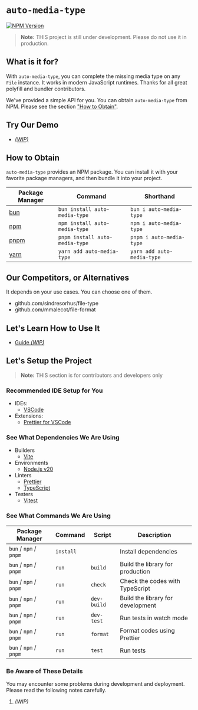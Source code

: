 # `auto-media-type`

[![NPM Version](https://img.shields.io/npm/v/auto-media-type.svg?style=for-the-badge&logo=npm&logoColor=white)](https://www.npmjs.com/package/auto-media-type)

> **Note:** THIS project is still under development. Please do not use it in production.

## What is it for?

With `auto-media-type`, you can complete the missing media type on any `File` instance. It works in modern JavaScript runtimes. Thanks for all great polyfill and bundler contributors.

We've provided a simple API for you. You can obtain `auto-media-type` from NPM. Please see the section ["How to Obtain"](#how-to-obtain).

## Try Our Demo

- [_(WIP)_](#try-our-demo)

## How to Obtain

`auto-media-type` provides an NPM package. You can install it with your favorite package managers, and then bundle it into your project.

| Package Manager               | Command                        | Shorthand                  |
| ----------------------------- | ------------------------------ | -------------------------- |
| [bun](https://bun.sh/)        | `bun install auto-media-type`  | `bun i auto-media-type`    |
| [npm](https://www.npmjs.com/) | `npm install auto-media-type`  | `npm i auto-media-type`    |
| [pnpm](https://pnpm.io/)      | `pnpm install auto-media-type` | `pnpm i auto-media-type`   |
| [yarn](https://yarnpkg.com/)  | `yarn add auto-media-type`     | `yarn add auto-media-type` |

## Our Competitors, or Alternatives

It depends on your use cases. You can choose one of them.

- github.com/sindresorhus/file-type
- github.com/mmalecot/file-format

## Let's Learn How to Use It

- [Guide _*(WIP)*_](#lets-learn-how-to-use-it)

## Let's Setup the Project

> **Note:** THIS section is for contributors and developers only

### Recommended IDE Setup for You

- IDEs:
  - [VSCode](https://code.visualstudio.com/)
- Extensions:
  - [Prettier for VSCode](https://marketplace.visualstudio.com/items?itemName=esbenp.prettier-vscode)

### See What Dependencies We Are Using

- Builders
  - [Vite](https://vitejs.dev/)
- Environments
  - [Node.js v20](https://nodejs.org/)
- Linters
  - [Prettier](https://prettier.io/)
  - [TypeScript](https://www.typescriptlang.org/)
- Testers
  - [Vitest](https://vitest.dev/)

### See What Commands We Are Using

| Package Manager        | Command   | Script      | Description                       |
| ---------------------- | --------- | ----------- | --------------------------------- |
| `bun` / `npm` / `pnpm` | `install` |             | Install dependencies              |
| `bun` / `npm` / `pnpm` | `run`     | `build`     | Build the library for production  |
| `bun` / `npm` / `pnpm` | `run`     | `check`     | Check the codes with TypeScript   |
| `bun` / `npm` / `pnpm` | `run`     | `dev-build` | Build the library for development |
| `bun` / `npm` / `pnpm` | `run`     | `dev-test`  | Run tests in watch mode           |
| `bun` / `npm` / `pnpm` | `run`     | `format`    | Format codes using Prettier       |
| `bun` / `npm` / `pnpm` | `run`     | `test`      | Run tests                         |

### Be Aware of These Details

You may encounter some problems during development and deployment.
Please read the following notes carefully.

1. _(WIP)_
